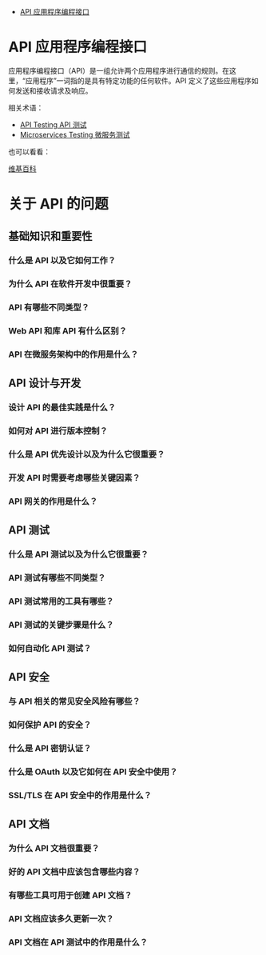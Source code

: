 <!-- markdownlint-disable MD041 -->
- [API 应用程序编程接口](#api-应用程序编程接口)

# API 应用程序编程接口

应用程序编程接口（API）是一组允许两个应用程序进行通信的规则。在这里，“应用程序”一词指的是具有特定功能的任何软件。API 定义了这些应用程序如何发送和接收请求及响应。

相关术语：

- [API Testing  API 测试](../A/api-testing.md)
- [Microservices Testing  微服务测试](../M/microservices-testing.md)

也可以看看：

[维基百科](https://zh.wikipedia.org/wiki/%E5%BA%94%E7%94%A8%E7%A8%8B%E5%BA%8F%E6%8E%A5%E5%8F%A3)

# 关于 API 的问题

## 基础知识和重要性

### 什么是 API 以及它如何工作？

### 为什么 API 在软件开发中很重要？

### API 有哪些不同类型？

### Web API 和库 API 有什么区别？

### API 在微服务架构中的作用是什么？

## API 设计与开发

### 设计 API 的最佳实践是什么？

### 如何对 API 进行版本控制？

### 什么是 API 优先设计以及为什么它很重要？

### 开发 API 时需要考虑哪些关键因素？

### API 网关的作用是什么？

## API 测试

### 什么是 API 测试以及为什么它很重要？

### API 测试有哪些不同类型？

### API 测试常用的工具有哪些？

### API 测试的关键步骤是什么？

### 如何自动化 API 测试？

## API 安全

### 与 API 相关的常见安全风险有哪些？

### 如何保护 API 的安全？

### 什么是 API 密钥认证？

### 什么是 OAuth 以及它如何在 API 安全中使用？

### SSL/TLS 在 API 安全中的作用是什么？

## API 文档

### 为什么 API 文档很重要？

### 好的 API 文档中应该包含哪些内容？

### 有哪些工具可用于创建 API 文档？

### API 文档应该多久更新一次？

### API 文档在 API 测试中的作用是什么？
